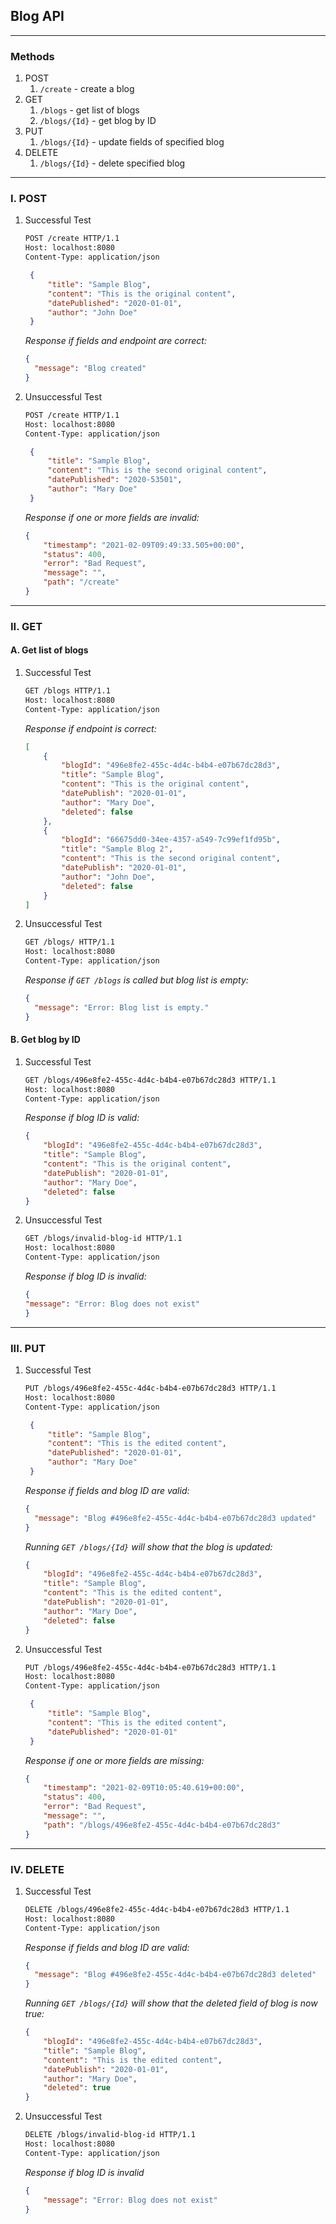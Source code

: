 ## Blog API
***
### Methods
1. POST
   1. `/create` - create a blog
2. GET
   1. `/blogs` - get list of blogs
   2. `/blogs/{Id}` - get blog by ID
3. PUT
   1. `/blogs/{Id}` - update fields of specified blog
4. DELETE
   1. `/blogs/{Id}` - delete specified blog
***
### I. POST
1. Successful Test
    ```HTML
    POST /create HTTP/1.1
    Host: localhost:8080
    Content-Type: application/json
   ```
   ```json
    {
        "title": "Sample Blog",
        "content": "This is the original content",
        "datePublished": "2020-01-01",
        "author": "John Doe"
    }
    ```
   
   *Response if fields and endpoint are correct:*

    ```json
    {
      "message": "Blog created"
    }
    ```

2. Unsuccessful Test

    ```html
    POST /create HTTP/1.1
    Host: localhost:8080
    Content-Type: application/json
   ```
   ```json
    {
        "title": "Sample Blog",
        "content": "This is the second original content",
        "datePublished": "2020-53501",
        "author": "Mary Doe"
    }
    ```
    *Response if one or more fields are invalid:*
    ```json
    {
        "timestamp": "2021-02-09T09:49:33.505+00:00",
        "status": 400,
        "error": "Bad Request",
        "message": "",
        "path": "/create"
    }
    ```
   
***
### II. GET
####  A. Get list of blogs
1. Successful Test

    ```html
    GET /blogs HTTP/1.1
    Host: localhost:8080
    Content-Type: application/json
    ```

   *Response if endpoint is correct:*

    ```json
    [
        {
            "blogId": "496e8fe2-455c-4d4c-b4b4-e07b67dc28d3",
            "title": "Sample Blog",
            "content": "This is the original content",
            "datePublish": "2020-01-01",
            "author": "Mary Doe",
            "deleted": false
        },
        {
            "blogId": "66675dd0-34ee-4357-a549-7c99ef1fd95b",
            "title": "Sample Blog 2",
            "content": "This is the second original content",
            "datePublish": "2020-01-01",
            "author": "John Doe",
            "deleted": false
        }
    ]
    ```

2. Unsuccessful Test

    ```html
    GET /blogs/ HTTP/1.1
    Host: localhost:8080
    Content-Type: application/json
    ```
   *Response if `GET /blogs` is called but blog list is empty:*
    ```json
    {
      "message": "Error: Blog list is empty."
    }
    ```
   
####  B. Get blog by ID
1. Successful Test

    ```html
    GET /blogs/496e8fe2-455c-4d4c-b4b4-e07b67dc28d3 HTTP/1.1
    Host: localhost:8080
    Content-Type: application/json
    ```

   *Response if blog ID is valid:*

    ```json
    {
        "blogId": "496e8fe2-455c-4d4c-b4b4-e07b67dc28d3",
        "title": "Sample Blog",
        "content": "This is the original content",
        "datePublish": "2020-01-01",
        "author": "Mary Doe",
        "deleted": false
    }
    ```

2. Unsuccessful Test

    ```html
    GET /blogs/invalid-blog-id HTTP/1.1
    Host: localhost:8080
    Content-Type: application/json
    ```
   *Response if blog ID is invalid:*
    ```json
    {
    "message": "Error: Blog does not exist"
    }
    ```
   
***
### III. PUT
1. Successful Test
    ```html
    PUT /blogs/496e8fe2-455c-4d4c-b4b4-e07b67dc28d3 HTTP/1.1
    Host: localhost:8080
    Content-Type: application/json  
   ```
   ```json  
    {
        "title": "Sample Blog",
        "content": "This is the edited content",
        "datePublished": "2020-01-01",
        "author": "Mary Doe"
    }
    ```

   *Response if fields and blog ID are valid:*

    ```json
    {
      "message": "Blog #496e8fe2-455c-4d4c-b4b4-e07b67dc28d3 updated"
    }
    ```

   *Running `GET /blogs/{Id}` will show that the blog is updated:*

    ```json
    {
        "blogId": "496e8fe2-455c-4d4c-b4b4-e07b67dc28d3",
        "title": "Sample Blog",
        "content": "This is the edited content",
        "datePublish": "2020-01-01",
        "author": "Mary Doe",
        "deleted": false
    }
   ```

2. Unsuccessful Test

    ```html
    PUT /blogs/496e8fe2-455c-4d4c-b4b4-e07b67dc28d3 HTTP/1.1
    Host: localhost:8080
    Content-Type: application/json
   ```
   ```json
    {
        "title": "Sample Blog",
        "content": "This is the edited content",
        "datePublished": "2020-01-01"
    }
    ```
   *Response if one or more fields are missing:*
    ```json
    {
        "timestamp": "2021-02-09T10:05:40.619+00:00",
        "status": 400,
        "error": "Bad Request",
        "message": "",
        "path": "/blogs/496e8fe2-455c-4d4c-b4b4-e07b67dc28d3"
    }
    ```

***
### IV. DELETE
1. Successful Test
    ```HTML
    DELETE /blogs/496e8fe2-455c-4d4c-b4b4-e07b67dc28d3 HTTP/1.1
    Host: localhost:8080
    Content-Type: application/json
    ```

   *Response if fields and blog ID are valid:*

    ```json
    {
      "message": "Blog #496e8fe2-455c-4d4c-b4b4-e07b67dc28d3 deleted"
    }
    ```
   
    *Running `GET /blogs/{Id}` will show that the deleted field of blog is now true:*
    
    ```json
    {
        "blogId": "496e8fe2-455c-4d4c-b4b4-e07b67dc28d3",
        "title": "Sample Blog",
        "content": "This is the edited content",
        "datePublish": "2020-01-01",
        "author": "Mary Doe",
        "deleted": true
    }
   ```

2. Unsuccessful Test

    ```html
    DELETE /blogs/invalid-blog-id HTTP/1.1
    Host: localhost:8080
    Content-Type: application/json
    ```
   *Response if blog ID is invalid*
    ```json
    {
        "message": "Error: Blog does not exist"
    }
    ```